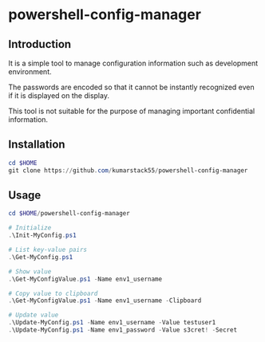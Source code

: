 # powershell-config-manager

## Introduction

It is a simple tool to manage configuration information such as development environment.

The passwords are encoded so that it cannot be instantly recognized even if it is displayed on the display.

This tool is not suitable for the purpose of managing important confidential information.

## Installation

```ps1
cd $HOME
git clone https://github.com/kumarstack55/powershell-config-manager
```

## Usage

```ps1
cd $HOME/powershell-config-manager

# Initialize
.\Init-MyConfig.ps1

# List key-value pairs
.\Get-MyConfig.ps1

# Show value
.\Get-MyConfigValue.ps1 -Name env1_username

# Copy value to clipboard
.\Get-MyConfigValue.ps1 -Name env1_username -Clipboard

# Update value
.\Update-MyConfig.ps1 -Name env1_username -Value testuser1
.\Update-MyConfig.ps1 -Name env1_password -Value s3cret! -Secret
```
